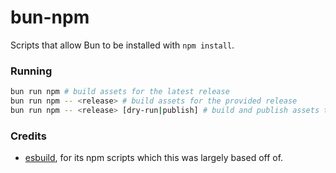 # bun-npm

Scripts that allow Bun to be installed with `npm install`.

### Running

```sh
bun run npm # build assets for the latest release
bun run npm -- <release> # build assets for the provided release
bun run npm -- <release> [dry-run|publish] # build and publish assets to npm
```

### Credits

- [esbuild](https://github.com/evanw/esbuild), for its npm scripts which this was largely based off of.
